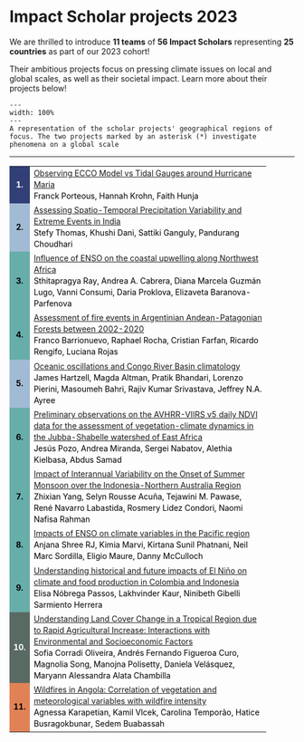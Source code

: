# Impact Scholar projects 2023

We are thrilled to introduce **11 teams** of **56 Impact Scholars** representing **25 countries** as part of our 2023 cohort! 

Their ambitious projects focus on pressing climate issues on local and global scales, as well as their societal impact. Learn more about their projects below!

```{figure} images/cisp_map.png
---
width: 100%
---
A representation of the scholar projects' geographical regions of focus. The two projects marked by an asterisk (*) investigate phenomena on a global scale
```

---
<table style="width:90%">
<tr>
    <td style="text-align: center; line-height: 20px; color: white; font-size: 14px; font-weight: bold; width: 20px; background-color: #313f76; margin: 10px 0px;">1. </td>
    <td style="text-align: left; line-height: 20px; color: black; font-size: 14px; margin: 10px 0px;"><a href = "https://zanemit.github.io/cisp/scholar-outputs/2023/project2.html">Observing ECCO Model vs Tidal Gauges around Hurricane Maria</a><br>Franck Porteous, Hannah Krohn, Faith Hunja</td>
</tr>
<tr>
    <td style="text-align: center; line-height: 20px; color: black; font-size: 14px; font-weight: bold; width: 20px; background-color: #a2bbd4; margin: 10px 0px;">2. </td>
    <td style="text-align: left; line-height: 20px; color: black; font-size: 14px; margin: 10px 0px;"><a href = "https://zanemit.github.io/cisp/scholar-outputs/2023/project3.html">Assessing Spatio-Temporal Precipitation Variability and Extreme Events in India</a><br>Stefy Thomas, Khushi Dani, Sattiki Ganguly, Pandurang Choudhari</td>
</tr>
<tr>
    <td style="text-align: center; line-height: 20px; color: black; font-size: 14px; font-weight: bold; width: 20px; background-color: #67ada9; margin: 10px 0px;">3. </td>
    <td style="text-align: left; line-height: 20px; color: black; font-size: 14px; margin: 10px 0px;"><a href = "https://zanemit.github.io/cisp/scholar-outputs/2023/project4.html">Influence of ENSO on the coastal upwelling along Northwest Africa</a><br>Sthitapragya Ray, Andrea A. Cabrera, Diana Marcela Guzmán Lugo, Vanni Consumi, Daria Proklova, Elizaveta Baranova-Parfenova
</td>
</tr>
<tr>
    <td style="text-align: center; line-height: 20px; color: black; font-size: 14px; font-weight: bold; width: 20px; background-color: #67ada9; margin: 10px 0px;">4. </td>
    <td style="text-align: left; line-height: 20px; color: black; font-size: 14px; margin: 10px 0px;"><a href = "https://zanemit.github.io/cisp/scholar-outputs/2023/project5.html">Assessment of fire events in Argentinian Andean-Patagonian Forests between 2002-2020</a><br>Franco Barrionuevo, Raphael Rocha, Cristian Farfan, Ricardo Rengifo, Luciana Rojas</td>
</tr>
<tr>
    <td style="text-align: center; line-height: 20px; color: black; font-size: 14px; font-weight: bold; width: 20px; background-color: #a2bbd4; margin: 10px 0px;">5. </td>
    <td style="text-align: left; line-height: 20px; color: black; font-size: 14px; margin: 10px 0px;"><a href = "https://zanemit.github.io/cisp/scholar-outputs/2023/project7.html">Oceanic oscillations and Congo River Basin climatology</a><br>James Hartzell, Magda Altman, Pratik Bhandari, Lorenzo Pierini, Masoumeh Bahri, Rajiv Kumar Srivastava, Jeffrey N.A. Ayree</td>
</tr>
<tr>
    <td style="text-align: center; line-height: 20px; color: black; font-size: 14px; font-weight: bold; width: 20px; background-color: #67ada9; margin: 10px 0px;">6. </td>
    <td style="text-align: left; line-height: 20px; color: black; font-size: 14px; margin: 10px 0px;"><a href = "https://zanemit.github.io/cisp/scholar-outputs/2023/project8.html">Preliminary observations on the AVHRR-VIIRS v5 daily NDVI data for the assessment of vegetation-climate dynamics in the Jubba-Shabelle watershed of East Africa</a><br>Jesús Pozo, Andrea Miranda, Sergei Nabatov, Alethia Kielbasa, Abdus Samad</td>
</tr>
<tr>
    <td style="text-align: center; line-height: 20px; color: black; font-size: 14px; font-weight: bold; width: 20px; background-color: #67ada9; margin: 10px 0px;">7. </td>
    <td style="text-align: left; line-height: 20px; color: black; font-size: 14px; margin: 10px 0px;"><a href = "https://zanemit.github.io/cisp/scholar-outputs/2023/project9.html">Impact of Interannual Variability on the Onset of Summer Monsoon over the Indonesia-Northern Australia Region</a><br>Zhixian Yang, Selyn Rousse Acuña, Tejawini M. Pawase, René Navarro Labastida, Rosmery Lidez Condori, Naomi Nafisa Rahman</td>
</tr>
<tr>
    <td style="text-align: center; line-height: 20px; color: black; font-size: 14px; font-weight: bold; width: 20px; background-color: #67ada9; margin: 10px 0px;">8. </td>
    <td style="text-align: left; line-height: 20px; color: black; font-size: 14px; margin: 10px 0px;"><a href = "https://zanemit.github.io/cisp/scholar-outputs/2023/project11.html">Impacts of ENSO on climate variables in the Pacific region</a><br>Anjana Shree RJ, Kimia Marvi, Kirtana Sunil Phatnani, Neil Marc Sordilla, Eligio Maure, Danny McCulloch</td>
</tr>
<tr>
    <td style="text-align: center; line-height: 20px; color: black; font-size: 14px; font-weight: bold; width: 20px; background-color: #67ada9; margin: 10px 0px;">9. </td>
    <td style="text-align: left; line-height: 20px; color: black; font-size: 14px; margin: 10px 0px;"><a href = "https://zanemit.github.io/cisp/scholar-outputs/2023/project12.html">Understanding historical and future impacts of El Niño on climate and food production in Colombia and Indonesia</a><br>Elisa Nóbrega Passos, Lakhvinder Kaur, Ninibeth Gibelli Sarmiento Herrera</td>
</tr>
<tr>
    <td style="text-align: center; line-height: 20px; color: white; font-size: 14px; font-weight: bold; width: 20px; background-color: #596a63; margin: 10px 0px;">10. </td>
    <td style="text-align: left; line-height: 20px; color: black; font-size: 14px; margin: 10px 0px;"><a href = "https://zanemit.github.io/cisp/scholar-outputs/2023/project13.html">Understanding Land Cover Change in a Tropical Region due to Rapid Agricultural Increase: Interactions with Environmental and Socioeconomic Factors</a><br>Sofia Corradi Oliveira, Andrés Fernando Figueroa Curo, Magnolia Song,  Manojna Polisetty, Daniela Velásquez, Maryann Alessandra Alata Chambilla</td>
</tr>
<tr>
    <td style="text-align: center; line-height: 20px; color: black; font-size: 14px; font-weight: bold; width: 20px; background-color: #e18256; margin: 10px 0px;">11. </td>
    <td style="text-align: left; line-height: 20px; color: black; font-size: 14px; margin: 10px 0px;"><a href = "https://zanemit.github.io/cisp/scholar-outputs/2023/project14.html">Wildfires in Angola: Correlation of vegetation and meteorological variables with wildfire intensity</a><br>Agnessa Karapetian, Kamil Vlcek, Carolina Temporão, Hatice Busragokbunar, Sedem Buabassah</td>
</tr>
</table>
